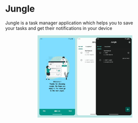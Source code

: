 # Jungle
Jungle is a task manager application which helps you to save<br>
your tasks and get their notifications in your device<br>
<p align="center">
<img src="https://github.com/erfkarimi/jungle/blob/main/asset/image/screenshot/screenshot.jpg" width="300" hspace="4">
</p>
